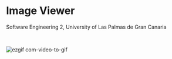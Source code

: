 <h1>Image Viewer</h1>

Software Engineering 2, University of Las Palmas de Gran Canaria

<br>

![ezgif com-video-to-gif](https://user-images.githubusercontent.com/26334453/32896381-ca8942ee-cada-11e7-96f5-4c0bf44a8cea.gif)
